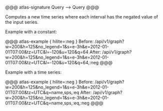 
@@@ atlas-signature
Query
-->
Query
@@@

Computes a new time series where each interval has the negated value of the input series.

Example with a constant:

@@@ atlas-example { hilite=:neg }
Before: /api/v1/graph?w=200&h=125&no_legend=1&s=e-3h&e=2012-01-01T07:00&tz=UTC&l=-120&u=120&q=64
After: /api/v1/graph?w=200&h=125&no_legend=1&s=e-3h&e=2012-01-01T07:00&tz=UTC&l=-120&u=120&q=64,:neg
@@@

Example with a time series:

@@@ atlas-example { hilite=:neg }
Before: /api/v1/graph?w=200&h=125&no_legend=1&s=e-3h&e=2012-01-01T07:00&tz=UTC&q=name,sps,:eq
After: /api/v1/graph?w=200&h=125&no_legend=1&s=e-3h&e=2012-01-01T07:00&tz=UTC&q=name,sps,:eq,:neg
@@@
